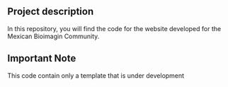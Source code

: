 <h2>Project description</h2>

<p>In this repository, you will find the  code for the website developed for the Mexican Bioimagin Community.</p>

<h2>Important Note</h2>
<p>This code contain only a template that is under development</p>
